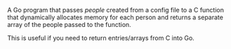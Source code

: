 A Go program that passes *people* created from a config file to a C function that dynamically allocates memory for each person and returns a separate array of the people passed to the function.

This is useful if you need to return entries/arrays from C into Go.